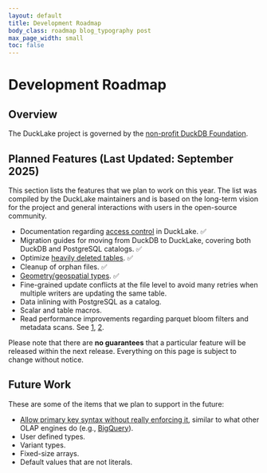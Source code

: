 ```yaml
---
layout: default
title: Development Roadmap
body_class: roadmap blog_typography post
max_page_width: small
toc: false
---
```


<div class="wrap pagetitle">
  <h1>Development Roadmap</h1>
</div>

## Overview

The DuckLake project is governed by the [non-profit DuckDB Foundation](https://duckdb.org/foundation/).

## Planned Features (Last Updated: September 2025)

This section lists the features that we plan to work on this year. The list was compiled by the DuckLake maintainers and is based on the long-term vision for the project and general interactions with users in the open-source community.

- Documentation regarding [access control](https://github.com/duckdb/ducklake/discussions/249) in DuckLake. ✅
- Migration guides for moving from DuckDB to DuckLake, covering both DuckDB and PostgreSQL catalogs. ✅
- Optimize [heavily deleted tables](https://github.com/duckdb/ducklake/issues/331). ✅
- Cleanup of orphan files. ✅
- [Geometry/geospatial types](https://github.com/duckdb/ducklake/discussions/83). ✅
- Fine-grained update conflicts at the file level to avoid many retries when multiple writers are updating the same table.
- Data inlining with PostgreSQL as a catalog.
- Scalar and table macros.
- Read performance improvements regarding parquet bloom filters and metadata scans. See [1](https://github.com/duckdb/ducklake/discussions/389), [2](https://github.com/duckdb/ducklake/issues/404).

Please note that there are **no guarantees** that a particular feature will be released within the next release. Everything on this page is subject to change without notice.

## Future Work

These are some of the items that we plan to support in the future:

- [Allow primary key syntax without really enforcing it](https://github.com/duckdb/ducklake/discussions/323), similar to what other OLAP engines do (e.g., [BigQuery](https://cloud.google.com/bigquery/docs/primary-foreign-keys)).
- User defined types.
- Variant types.
- Fixed-size arrays.
- Default values that are not literals.

